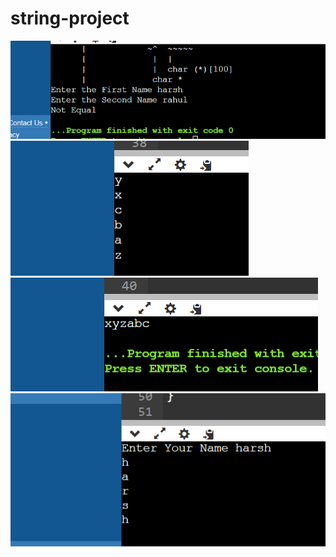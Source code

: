 # string-project
![Alt text](strexm-1.png)
![Alt text](STR-2.png)
![Alt text](str-3.png)
![Alt text](str-4.png)